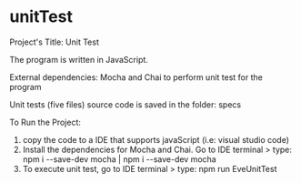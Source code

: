 # unitTest

Project's Title: Unit Test

The program is written in JavaScript.

External dependencies: Mocha and Chai to perform unit test for the program

Unit tests (five files) source code is saved in the folder: specs

To Run the Project: 
1. copy the code to a IDE that supports javaScript (i.e: visual studio code)
2. Install the dependencies for Mocha and Chai. Go to IDE terminal > type: npm i --save-dev mocha | npm i --save-dev mocha
4. To execute unit test, go to IDE terminal > type: npm run EveUnitTest
